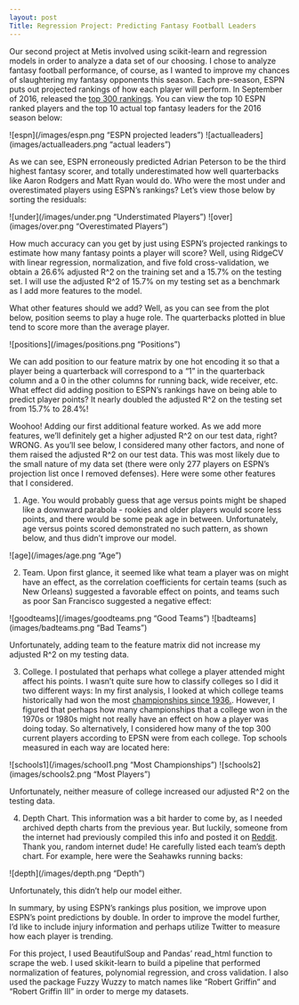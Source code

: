 ```yaml
---
layout: post
Title: Regression Project: Predicting Fantasy Football Leaders
---
```


Our second project at Metis involved using scikit-learn and regression models in order to analyze a data set of our choosing. I chose to analyze fantasy football performance, of course, as I wanted to improve my chances of slaughtering my fantasy opponents this season. Each pre-season, ESPN puts out projected rankings of how each player will perform. In September of 2016, released the [top 300 rankings](http://www.espn.com/fantasy/football/story/_/id/16287927/2016-fantasy-football-rankings-top-300). You can view the top 10 ESPN ranked players and the top 10 actual top fantasy leaders for the 2016 season below:

![espn](/images/espn.png “ESPN projected leaders”) ![actualleaders](images/actualleaders.png “actual leaders”)

As we can see, ESPN erroneously predicted Adrian Peterson to be the third highest fantasy scorer, and totally underestimated how well quarterbacks like Aaron Rodgers and Matt Ryan would do. Who were the most under and overestimated players using ESPN’s rankings? Let’s view those below by sorting the residuals:

![under](/images/under.png “Understimated Players”) ![over](images/over.png “Overestimated Players”)


How much accuracy can you get by just using ESPN’s projected rankings to estimate how many fantasy points a player will score? Well, using RidgeCV with linear regression, normalization, and five fold cross-validation, we obtain a 26.6% adjusted R^2 on the training set and a 15.7% on the testing set. I will use the adjusted R^2 of 15.7% on my testing set as a benchmark as I add more features to the model. 

What other features should we add? Well, as you can see from the plot below, position seems to play a huge role. The quarterbacks plotted in blue tend to score more than the average player. 

![positions](/images/positions.png “Positions”)

We can add position to our feature matrix by one hot encoding it so that a player being a quarterback will correspond to a “1” in the quarterback column and a 0 in the other columns for running back, wide receiver, etc. What effect did adding position to ESPN’s rankings have on being able to predict player points? It nearly doubled the adjusted R^2 on the testing set from 15.7% to 28.4%! 

Woohoo! Adding our first additional feature worked. As we add more features, we’ll definitely get a higher adjusted R^2 on our test data, right? WRONG. As you’ll see below, I considered many other factors, and none of them raised the adjusted R^2 on our test data. This was most likely due to the small nature of my data set (there were only 277 players on ESPN’s projection list once I removed defenses). Here were some other features that I considered.


1. Age. You would probably guess that age versus points might be shaped like a downward parabola - rookies and older players would score less points, and there would be some peak age in between. Unfortunately, age versus points scored demonstrated no such pattern, as shown below, and thus didn’t improve our model.

![age](/images/age.png “Age”)


2. Team. Upon first glance, it seemed like what team a player was on might have an effect, as the correlation coefficients for certain teams (such as New Orleans) suggested a favorable effect on points, and teams such as poor San Francisco suggested a negative effect:


![goodteams](/images/goodteams.png “Good Teams”) ![badteams](images/badteams.png “Bad Teams”)

Unfortunately, adding team to the feature matrix did not increase my adjusted R^2 on my testing data.

3. College. I postulated that perhaps what college a player attended might affect his points. I wasn’t quite sure how to classify colleges so I did it two different ways: In my first analysis, I looked at which college teams historically had won the most [championships since 1936.](https://en.wikipedia.org/wiki/College_football_national_championships_in_NCAA_Division_I_FBS). However, I figured that perhaps how many championships that a college won in the 1970s or 1980s might not really have an effect on how a player was doing today. So alternatively, I considered how many of the top 300 current players according to EPSN were from each college. Top schools measured in each way are located here:

![schools1](/images/school1.png “Most Championships”) ![schools2](images/schools2.png “Most Players”)

Unfortunately, neither measure of college increased our adjusted R^2 on the testing data.

4. Depth Chart. This information was a bit harder to come by, as I needed archived depth charts from the previous year. But luckily, someone from the internet had previously compiled this info and posted it on [Reddit](https://www.reddit.com/r/nfl/comments/4n2uzj/2016_nfl_depth_charts_all_teams_all_positions/). Thank you, random internet dude! He carefully listed each team’s depth chart. For example, here were the Seahawks running backs:

![depth](/images/depth.png “Depth”)

Unfortunately, this didn’t help our model either.


In summary, by using ESPN’s rankings plus position, we improve upon ESPN’s point predictions by double. In order to improve the model further, I’d like to include injury information and perhaps utilize Twitter to measure how each player is trending. 


For this project, I used BeautifulSoup and Pandas’ read_html function to scrape the web. I used skikit-learn to build a pipeline that performed normalization of features, polynomial regression, and cross validation. I also used the package Fuzzy Wuzzy to match names like “Robert Griffin” and “Robert Griffin III” in order to merge my datasets.

